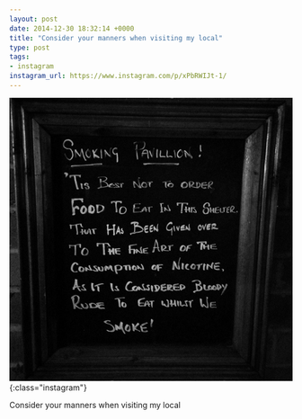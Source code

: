 ```yaml
---
layout: post
date: 2014-12-30 18:32:14 +0000
title: "Consider your manners when visiting my local"
type: post
tags:
- instagram
instagram_url: https://www.instagram.com/p/xPbRWIJt-1/
---
```


![Instagram - xPbRWIJt-1](/assets/xPbRWIJt-1.jpg){:class="instagram"}

Consider your manners when visiting my local
